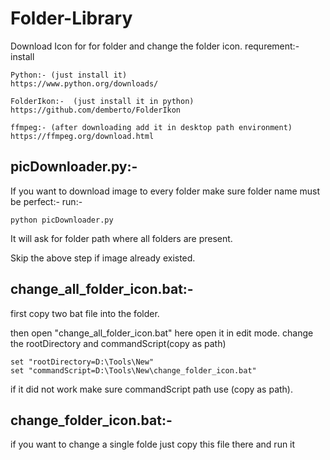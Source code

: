 # Folder-Library
Download Icon for for folder and change the folder icon.
requrement:-
install
```
Python:- (just install it)
https://www.python.org/downloads/ 

FolderIkon:-  (just install it in python)
https://github.com/demberto/FolderIkon

ffmpeg:- (after downloading add it in desktop path environment)
https://ffmpeg.org/download.html
```

## picDownloader.py:-
If you want to download image to every folder make sure folder name must be perfect:-
run:-
```
python picDownloader.py
```
It will ask for folder path where all folders are present.

Skip the above step if image already existed.

## change_all_folder_icon.bat:-
first copy two bat file into the folder.

then open "change_all_folder_icon.bat" here open it in edit mode.
change the rootDirectory and commandScript(copy as path)
```
set "rootDirectory=D:\Tools\New"
set "commandScript=D:\Tools\New\change_folder_icon.bat"
```
if it did not work make sure commandScript path use (copy as path).

## change_folder_icon.bat:-
if you want to change a single folde just copy this file there and run it
